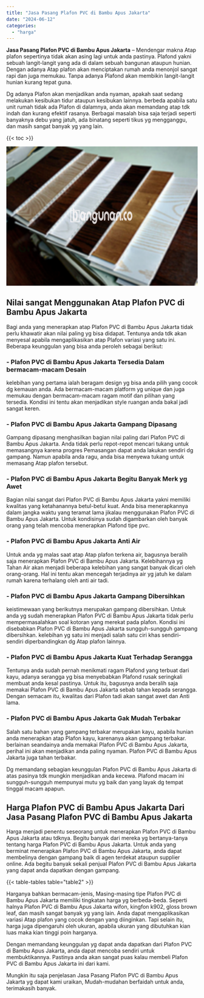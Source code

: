 ```yaml
---
title: "Jasa Pasang Plafon PVC di Bambu Apus Jakarta"
date: "2024-06-12"
categories: 
  - "harga"
---
```


**Jasa Pasang Plafon PVC di Bambu Apus Jakarta** – Mendengar makna Atap plafon sepertinya tidak akan asing lagi untuk anda pastinya. Plafond yakni sebuah langit-langit yang ada di dalam sebuah bangunan ataupun hunian. Dengan adanya Atap plafon akan menciptakan rumah anda menonjol sangat rapi dan juga memukau. Tanpa adanya Plafond akan membikin langit-langit hunian kurang tepat guna.

Dg adanya Plafon akan menjadikan anda nyaman, apakah saat sedang melakukan kesibukan tidur ataupun kesibukan lainnya. berbeda apabila satu unit rumah tidak ada Plafon di dalamnya, anda akan memandang atap tdk indah dan kurang efektif rasanya. Berbagai masalah bisa saja terjadi seperti banyaknya debu yang jatuh, ada binatang seperti tikus yg mengganggu, dan masih sangat banyak yg yang lain.

{{< toc >}}

![Jasa Pasang Plafon PVC di Bambu Apus Jakarta](/images/flafond-pvc-murah17.png)

## Nilai sangat Menggunakan Atap Plafon PVC di Bambu Apus Jakarta

Bagi anda yang menerapkan atap Plafon PVC di Bambu Apus Jakarta tidak perlu khawatir akan nilai paling yg bisa didapat. Tentunya anda tdk akan menyesal apabila mengaplikasikan atap Plafon variasi yang satu ini. Beberapa keunggulan yang bisa anda peroleh sebagai berikut:

### \- Plafon PVC di Bambu Apus Jakarta Tersedia Dalam bermacam-macam Desain

kelebihan yang pertama ialah beragam design yg bisa anda pilih yang cocok dg kemauan anda. Ada bermacam-macam platform yg unique dan juga memukau dengan bermacam-macam ragam motif dan pilihan yang tersedia. Kondisi ini tentu akan menjadikan style ruangan anda bakal jadi sangat keren.

### \- Plafon PVC di Bambu Apus Jakarta Gampang Dipasang

Gampang dipasang menghasilkan bagian nilai paling dari Plafon PVC di Bambu Apus Jakarta. Anda tidak perlu repot-repot mencari tukang untuk memasangnya karena progres Pemasangan dapat anda lakukan sendiri dg gampang. Namun apabila anda ragu, anda bisa menyewa tukang untuk memasang Atap plafon tersebut.

### \- Plafon PVC di Bambu Apus Jakarta Begitu Banyak Merk yg Awet

Bagian nilai sangat dari Plafon PVC di Bambu Apus Jakarta yakni memiliki kwalitas yang ketahanannya betul-betul kuat. Anda bisa menerapkannya dalam jangka waktu yang teramat lama jikalau menggunakan Plafon PVC di Bambu Apus Jakarta. Untuk kondisinya sudah digambarkan oleh banyak orang yang telah mencoba menerapkan Plafond tipe pvc.

### \- Plafon PVC di Bambu Apus Jakarta Anti Air

Untuk anda yg malas saat atap Atap plafon terkena air, bagusnya beralih saja menerapkan Plafon PVC di Bambu Apus Jakarta. Kelebihannya yg Tahan Air akan menjadi beberapa kelebihan yang sangat banyak dicari oleh orang-orang. Hal ini tentu akan mencegah terjadinya air yg jatuh ke dalam rumah karena terhalang oleh anti air tadi.

### \- Plafon PVC di Bambu Apus Jakarta Gampang Dibersihkan

keistimewaan yang berikutnya merupakan gampang dibersihkan. Untuk anda yg sudah menerapkan Plafon PVC di Bambu Apus Jakarta tidak perlu mempermasalahkan soal kotoran yang merekat pada plafon. Kondisi ini disebabkan Plafon PVC di Bambu Apus Jakarta sungguh-sungguh gampang dibersihkan. kelebihan yg satu ini menjadi salah satu ciri khas sendiri-sendiri diperbandingkan dg Atap plafon lainnya.

### \- Plafon PVC di Bambu Apus Jakarta Kuat Terhadap Serangga

Tentunya anda sudah pernah menikmati ragam Plafond yang terbuat dari kayu, adanya serangga yg bisa menyebabkan Plafond rusak seringkali membuat anda kesal pastinya. Untuk itu, bagusnya anda beralih saja memakai Plafon PVC di Bambu Apus Jakarta sebab tahan kepada serangga. Dengan semacam itu, kwalitas dari Plafon tadi akan sangat awet dan Anti lama.

### \- Plafon PVC di Bambu Apus Jakarta Gak Mudah Terbakar

Salah satu bahan yang gampang terbakar merupakan kayu, apabila hunian anda menerapkan atap Plafon kayu, karenanya akan gampang terbakar. berlainan seandainya anda memakai Plafon PVC di Bambu Apus Jakarta, perihal ini akan menjadikan anda paling nyaman. Plafon PVC di Bambu Apus Jakarta juga tahan terbakar.

Dg memandang sebagian keunggulan Plafon PVC di Bambu Apus Jakarta di atas pasinya tdk mungkin menjadikan anda kecewa. Plafond macam ini sungguh-sungguh mempunyai mutu yg baik dan yang layak dg tempat tinggal macam apapun.

## Harga Plafon PVC di Bambu Apus Jakarta Dari Jasa Pasang Plafon PVC di Bambu Apus Jakarta

Harga menjadi penentu seseorang untuk menerapkan Plafon PVC di Bambu Apus Jakarta atau tdknya. Begitu banyak dari mereka yg bertanya-tanya tentang harga Plafon PVC di Bambu Apus Jakarta. Untuk anda yang berminat menerapkan Plafon PVC di Bambu Apus Jakarta, anda dapat membelinya dengan gampang baik di agen terdekat ataupun supplier online. Ada begitu banyak sekali penjual Plafon PVC di Bambu Apus Jakarta yang dapat anda dapatkan dengan gampang.

{{< table-tables table="table2" >}}

Harganya bahkan bermacam-jenis, Masing-masing tipe Plafon PVC di Bambu Apus Jakarta memiliki tingkatan harga yg berbeda-beda. Seperti halnya Plafon PVC di Bambu Apus Jakarta wifon, kingfon k902, gloss brown leaf, dan masih sangat banyak yg yang lain. Anda dapat mengaplikasikan variasi Atap plafon yang cocok dengan yang diinginkan. Tapi selain itu, harga juga dipengaruhi oleh ukuran, apabila ukuran yang dibutuhkan kian luas maka kian tinggi poin harganya.

Dengan memandang keunggulan yg dapat anda dapatkan dari Plafon PVC di Bambu Apus Jakarta, anda dapat mencoba sendiri untuk membuktikannya. Pastinya anda akan sangat puas kalau membeli Plafon PVC di Bambu Apus Jakarta ini dari kami.

Mungkin itu saja penjelasan Jasa Pasang Plafon PVC di Bambu Apus Jakarta yg dapat kami uraikan, Mudah-mudahan berfaidah untuk anda, terimakasih banyak.
